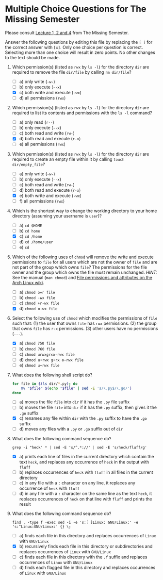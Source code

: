 # Multiple Choice Questions for The Missing Semester

Please consult [Lecture 1, 2 and 4](https://missing.csail.mit.edu/2020/) from The Missing Semester.

Answer the following questions by editing this file by replacing the `[ ]` for the correct answer with `[x]`.
Only one choice per question is correct.
Selecting more than one choice will result in zero points.
No other changes to the text should be made.

1. Which permission(s) (listed as `rwx` by `ls -l`) for the directory `dir` are required to remove the file `dir/file` by calling `rm dir/file`?

    - [ ] a) only write (`-w-`)
    - [ ] b) only execute (`--x`)
    - [X] c) both write and execute (`-wx`)
    - [ ] d) all permissions (`rwx`)

2. Which permission(s) (listed as `rwx` by `ls -l`) for the directory `dir` are required to list its contents and permissions with the `ls -l` command?

    - [ ] a) only read (`r--`)
    - [ ] b) only execute (`--x`)
    - [ ] c) both read and write (`rw-`)
    - [X] d) both read and execute (`r-x`)
    - [ ] e) all permissions (`rwx`)

3. Which permission(s) (listed as `rwx` by `ls -l`) for the directory `dir` are required to create an empty file within it by calling `touch dir/empty_file`?

    - [ ] a) only write (`-w-`)
    - [ ] b) only execute (`--x`)
    - [ ] c) both read and write (`rw-`)
    - [ ] d) both read and execute (`r-x`)
    - [X] e) both write and execute (`-wx`)
    - [ ] f) all permissions (`rwx`)

4. Which is the shortest way to change the working directory to your home directory (assuming your username is `user`)?

    - [ ] a) `cd $HOME`
    - [ ] b) `cd home`
    - [X] c) `cd /home`
    - [ ] d) `cd /home/user`
    - [ ] e) `cd`

5. Which of the following uses of `chmod` will remove the write and execute permissions to `file` for all users which are not the owner of `file` and are not part of the group which owns `file`?
   The permissions for the file owner and the group which owns the file must remain unchanged.
   *HINT:* See the manual (`man chmod`) and [File permissions and attributes on the Arch Linux wiki](https://wiki.archlinux.org/index.php/Chmod).

    - [ ] a) `chmod o=r file`
    - [ ] b) `chmod -wx file`
    - [ ] c) `chmod +r-wx file`
    - [X] d) `chmod o-wx file`

6. Select the following use of `chmod` which modifies the permissions of `file` such that:
   (1) the user that owns `file` has `rwx` permissions.
   (2) the group that owns `file` has `r-x` permissions.
   (3) other users have no permissions (`---`).

    - [X] a) `chmod 750 file`
    - [ ] b) `chmod 760 file`
    - [ ] c) `chmod urwxgrxo-rwx file`
    - [ ] d) `chmod u+rwx g+rx o-rwx file`
    - [ ] e) `chmod u+rwx file`

7. What does the following shell script do?

    ```sh
    for file in $(ls dir/*.py); do
        mv "$file" $(echo "$file" | sed -E 's/\.py$/\.go/')
    done
    ```

    - [ ] a) moves the file `file` into `dir` if it has the `.py` file suffix
    - [ ] b) moves the file `file` into `dir` if it has the `.py` suffix, then gives it the `.go` suffix
    - [X] c) renames any file within `dir` with the `.py` suffix to have the `.go` suffix
    - [ ] d) moves any files with a `.py` or `.go` suffix out of `dir`

8. What does the following command sequence do?

    ```console
    grep -i "heck" * | sed -E 's/^.*://' | sed -E 's/heck/fluff/g'
    ```

    - [X] a) prints each line of files in the current directory which contain the text `heck`, and replaces any occurrence of `heck` in the output with `fluff`
    - [ ] b) replaces occurrences of `heck` with `fluff` in all files in the current directory
    - [ ] c) in any file with a `:` character on any line, it replaces any occurrence of `heck` with `fluff`
    - [ ] d) in any file with a `:` character on the same line as the text `heck`, it replaces occurrences of `heck` on that line with `fluff` and prints the result

9. What does the following command sequence do?

    ```console
    find . -type f -exec sed -i -e 's:[ ]Linux: GNU/Linux:' -e 's:^Linux:GNU/Linux:' {} \;
    ```

    - [ ] a) finds each file in this directory and replaces occurrences of `Linux` with `GNU/Linux`
    - [X] b) recursively finds each file in this directory or subdirectories and replaces occurrences of `Linux` with `GNU/Linux`
    - [ ] c) finds each file in this directory with the `.f` suffix and replaces occurrences of `Linux` with `GNU/Linux`
    - [ ] d) finds each flagged file in this directory and replaces occurrences of `Linux` with `GNU/Linux`
